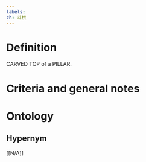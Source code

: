 ```yaml
---
labels: 
zh: 斗栱
---
```


# Definition
CARVED TOP of a PILLAR.
# Criteria and general notes
# Ontology

## Hypernym
[[N/A]]